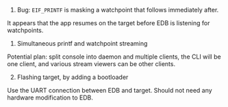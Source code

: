1. Bug: `EIF_PRINTF` is masking a watchpoint that follows immediately after.

It appears that the app resumes on the target before EDB is listening for watchpoints.

1. Simultaneous printf and watchpoint streaming
    
Potential plan: split console into daemon and multiple clients, the CLI will be
one client, and various stream viewers can be other clients.

2. Flashing target, by adding a bootloader 

Use the UART connection between EDB and target. Should not
need any hardware modification to EDB.
